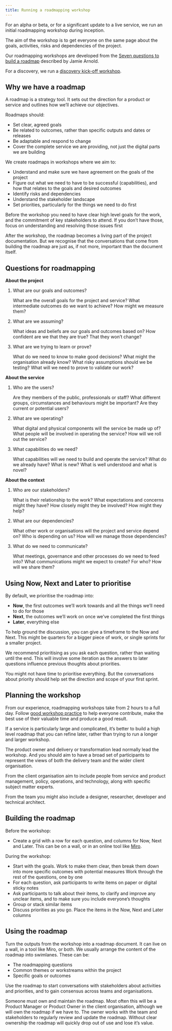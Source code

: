 ```yaml
---
title: Running a roadmapping workshop
---
```


For an alpha or beta, or for a significant update to a live service, we run an initial roadmapping workshop during inception.

The aim of the workshop is to get everyone on the same page about the goals, activities, risks and dependencies of the project.

Our roadmapping workshops are developed from the [Seven questions to build a roadmap](https://www.jamiearnold.com/blog/2014/07/22/seven-questions-to-build-a-roadmap) described by Jamie Arnold.

For a discovery, we run a [discovery kick-off workshop](http://playbook.dxw.com/#/guides/running-a-discovery-kick-off-workshop).

## Why we have a roadmap

A roadmap is a strategy tool. It sets out the direction for a product or service and outlines how we’ll achieve our objectives.

Roadmaps should:

- Set clear, agreed goals
- Be related to outcomes, rather than specific outputs and dates or releases
- Be adaptable and respond to change
- Cover the complete service we are providing, not just the digital parts we are building

We create roadmaps in workshops where we aim to:

- Understand and make sure we have agreement on the goals of the project
- Figure out what we need to have to be successful (capabilities), and how that relates to the goals and desired outcomes
- Identify risks and dependencies
- Understand the stakeholder landscape
- Set priorities, particularly for the things we need to do first

Before the workshop you need to have clear high level goals for the work, and the commitment of key stakeholders to attend. If you don’t have those, focus on understanding and resolving those issues first

After the workshop, the roadmap becomes a living part of the project documentation. But we recognise that the conversations that come from building the roadmap are just as, if not more, important than the document itself.

## Questions for roadmapping

**About the project**

1. What are our goals and outcomes?

   What are the overall goals for the project and service? What intermediate outcomes do we want to achieve?  How might we measure them?

1. What are we assuming?

   What ideas and beliefs are our goals and outcomes based on? How confident are we that they are true? That they won’t change?

1. What are we trying to learn or prove?

   What do we need to know to make good decisions? What might the organisation already know? What risky assumptions should we be testing? What will we need to prove to validate our work?

**About the service**

1. Who are the users?

   Are they members of the public, professionals or staff? What different groups, circumstances and behaviours might be important? Are they current or potential users?

1. What are we operating?

   What digital and physical components will the service be made up of? What people will be involved in operating the service? How will we roll out the service?

1. What capabilities do we need?

   What capabilities will we need to build and operate the service? What do we already have? What is new? What is well understood and what is novel?

**About the context**

1. Who are our stakeholders?

   What is their relationship to the work? What expectations and concerns might they have? How closely might they be involved? How might they help?

1. What are our dependencies?

   What other work or organisations will the project and service depend on? Who is depending on us? How will we manage those dependencies?

1. What do we need to communicate?

   What meetings, governance and other processes do we need to feed into? What communications might we expect to create? For who? How will we share them?

## Using Now, Next and Later to prioritise

By default, we prioritise the roadmap into:

- **Now**, the first outcomes we’ll work towards and all the things we’ll need to do for those
- **Next**, the outcomes we’ll work on once we’ve completed the first things
- **Later**, everything else

To help ground the discussion, you can give a timeframe to the Now and Next. This might be quarters for a bigger piece of work, or single sprints for a smaller project.

We recommend prioritising as you ask each question, rather than waiting until the end. This will involve some iteration as the answers to later questions influence previous thoughts about priorities.

You might not have time to prioritise everything. But the conversations about priority should help set the direction and scope of your first sprint.

## Planning the workshop

From our experience, roadmapping workshops take from 2 hours to a full day. Follow [good workshop practice](http://www.liberatingstructures.com/principles) to help everyone contribute, make the best use of their valuable time and produce a good result.

If a service is particularly large and complicated, it’s better to build a high level roadmap that you can refine later, rather than trying to run a longer and larger workshop.

The product owner and delivery or transformation lead normally lead the workshop. And you should aim to have a broad set of participants to represent the views of both the delivery team and the wider client organisation.

From the client organisation aim to include people from service and product management, policy, operations, and technology, along with specific subject matter experts.

From the team you might also include a designer, researcher, developer and technical architect.

## Building the roadmap

Before the workshop:

- Create a grid with a row for each question, and columns for Now, Next and Later. This can be on a wall, or in an online tool like [Miro](https://miro.com/).

During the workshop:

- Start with the goals. Work to make them clear, then break them down into more specific outcomes with potential measures
Work through the rest of the questions, one by one
- For each question, ask participants to write items on paper or digital sticky notes
- Ask participants to talk about their items, to clarify and improve any unclear items, and to make sure you include everyone’s thoughts
- Group or stack similar items
- Discuss priorities as you go. Place the items in the Now, Next and Later columns

## Using the roadmap

Turn the outputs from the workshop into a roadmap document. It can live on a wall, in a tool like Miro, or both.
We usually arrange the content of the roadmap into swimlanes. These can be:

- The roadmapping questions
- Common themes or workstreams within the project
- Specific goals or outcomes

Use the roadmap to start conversations with stakeholders about activities and priorities, and to gain consensus across teams and organisations.

Someone must own and maintain the roadmap. Most often this will be a Product Manager or Product Owner in the client organisation, although we will own the roadmap if we have to. The owner works with the team and stakeholders to regularly review and update the roadmap. Without clear ownership the roadmap will quickly drop out of use and lose it’s value.
